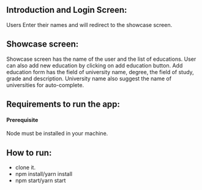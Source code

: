 ## Introduction and Login Screen:
Users Enter their names and will redirect to the showcase screen.

## Showcase screen:
Showcase screen has the name of the user and the list of educations. User can also add new education by clicking on add education button.
Add education form has the field of university name, degree, the field of study, grade and description. University name also suggest the name of universities for auto-complete.

## Requirements to run the app:
#### Prerequisite
Node must be installed in your machine.
## How to run:
- clone it.
- npm install/yarn install
- npm start/yarn start